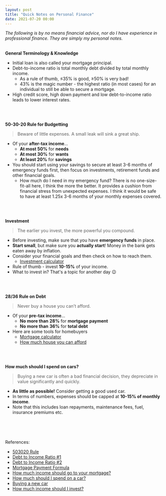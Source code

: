 ```yaml
---
layout: post
title: "Quick Notes on Personal Finance"
date: 2021-07-20 00:00
---
```


*The following is by no means financial advice, nor do I have experience in professional finance. They are simply my personal notes.*
<br>
<br>

**General Terminology & Knowledge**
- Initial loan is also called your mortgage principal.
- Debt-to-income ratio is total monthly debt divided by total monthly income.
    - As a rule of thumb, ≤35% is good, ≥50% is very bad!
    - 43% is the magic number - the highest ratio (in most cases) for an individual to still be able to secure a mortgage.
- High credit score, high down payment and low debt-to-income ratio leads to lower interest rates.
<br>
<br>

**50-30-20 Rule for Budgetting**

> Beware of little expenses. A small leak will sink a great ship.

- Of your **after-tax income**...
    - **At most 50%** for **needs**
    - **At most 30%** for **wants**
    - **At least 20%** for **savings**
- You should start using your savings to secure at least 3-6 months of emergency funds first, then focus on investments, retirement funds and other financial goals.
    - How much do I need in my emergency fund?
    There is no one-size-fit-all here, I think the more the better. It provides a cushion from financial stress from unexpected expenses. I think it would be safe to have at least 1.25x 3-6 months of your monthly expenses covered.
<br>
<br>

**Investment**

> The earlier you invest, the more powerful you compound.

- Before investing, make sure that you have **emergency funds** in place.
- **Start small**, but make sure you **actually start**! Money in the bank gets eaten away by inflation.
- Consider your financial goals and then check on how to reach them.
    - [Investment calculator](https://www.calculator.net/investment-calculator.html)
- Rule of thumb - invest **10-15%** of your income.
- What to invest in? That's a topic for another day 😉
<br>
<br>

**28/36 Rule on Debt**

> Never buy a house you can’t afford.

- Of your **pre-tax income**...
    - **No more than** **28%** for **mortgage payment**
    - **No more than** **36%** for **total debt**
- Here are some tools for homebuyers
    - [Mortgage calculator](https://time.com/nextadvisor/calculators/mortgage-calculator/)
    - [How much house you can afford](https://time.com/nextadvisor/calculators/mortgage-calculator/)
<br>
<br>

**How much should I spend on cars?**

> Buying a new car is often a bad financial decision, they depreciate in value significantly and quickly.

- **As little as possible!** Consider getting a good used car.
- In terms of numbers, expenses should be capped at **10-15% of monthly income**.
- Note that this includes loan repayments, maintenance fees, fuel, insurance premiums etc.

<br>
<br>
<br>

References:
- [503020 Rule](https://www.investopedia.com/ask/answers/022916/what-502030-budget-rule.asp)
- [Debt to Income Ratio #1](https://www.consumerfinance.gov/ask-cfpb/what-is-a-debt-to-income-ratio-why-is-the-43-debt-to-income-ratio-important-en-1791/)
- [Debt to Income Ratio #2](https://www.wellsfargo.com/goals-credit/smarter-credit/credit-101/debt-to-income-ratio/understanding-dti/)
- [Mortgage Payment Formula](https://en.wikipedia.org/wiki/Mortgage_calculator#Monthly_payment_formula)
- [How much income should go to your mortgage?](https://time.com/nextadvisor/mortgages/how-much-income-should-go-to-your-mortgage/)
- [How much should I spend on a car?](https://www.investopedia.com/how-much-should-i-spend-on-a-car-5187853)
- [Buying a new car](https://moneysavedmoneyearned.com/buying-a-new-car/)
- [How much income should I invest?](https://www.imoney.my/articles/how-much-income-invest)
